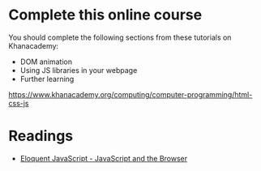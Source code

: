 # Complete this online course

You should complete the following sections from these tutorials on Khanacademy:

- DOM animation
- Using JS libraries in your webpage
- Further learning

https://www.khanacademy.org/computing/computer-programming/html-css-js


# Readings

- [Eloquent JavaScript - JavaScript and the Browser](https://eloquentjavascript.net/13_browser.html)

